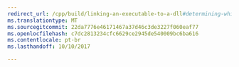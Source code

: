 ```yaml
---
redirect_url: /cpp/build/linking-an-executable-to-a-dll#determining-which-linking-method-to-use
ms.translationtype: MT
ms.sourcegitcommit: 22da7776e46171467a37d46c3de3227f060eaf77
ms.openlocfilehash: c7dc2813234cfc6629ce2945de540009bc6ba616
ms.contentlocale: pt-br
ms.lasthandoff: 10/10/2017

---
```


